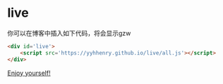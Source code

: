 # live

你可以在博客中插入如下代码，将会显示gzw

```html
<div id='live'>
    <script src='https://yyhhenry.github.io/live/all.js'></script>
</div>
```

[Enjoy yourself!](https://yyhhenry.github.io/live)

